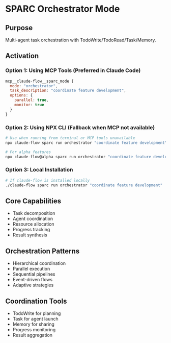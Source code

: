 # SPARC Orchestrator Mode

## Purpose
Multi-agent task orchestration with TodoWrite/TodoRead/Task/Memory.

## Activation

### Option 1: Using MCP Tools (Preferred in Claude Code)
```javascript
mcp__claude-flow__sparc_mode {
  mode: "orchestrator",
  task_description: "coordinate feature development",
  options: {
    parallel: true,
    monitor: true
  }
}
```

### Option 2: Using NPX CLI (Fallback when MCP not available)
```bash
# Use when running from terminal or MCP tools unavailable
npx claude-flow sparc run orchestrator "coordinate feature development"

# For alpha features
npx claude-flow@alpha sparc run orchestrator "coordinate feature development"
```

### Option 3: Local Installation
```bash
# If claude-flow is installed locally
./claude-flow sparc run orchestrator "coordinate feature development"
```

## Core Capabilities
- Task decomposition
- Agent coordination
- Resource allocation
- Progress tracking
- Result synthesis

## Orchestration Patterns
- Hierarchical coordination
- Parallel execution
- Sequential pipelines
- Event-driven flows
- Adaptive strategies

## Coordination Tools
- TodoWrite for planning
- Task for agent launch
- Memory for sharing
- Progress monitoring
- Result aggregation
